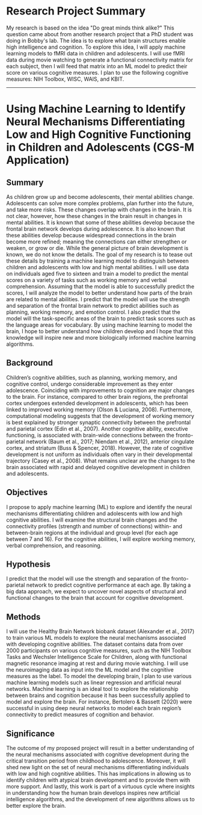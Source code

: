 # Research Project Summary

My research is based on the idea "Do great minds think alike?" This question came about from another research project that a PhD student was doing in Bobby's lab. The idea is to explore what brain structures enable high intelligence and cognition. To explore this idea, I will apply machine learning models to fMRI data in children and adolescents. I will use fMRI data during movie watching to generate a functional connectivity matrix for each subject, then I will feed that matrix into an ML model to predict their score on various cognitive measures. I plan to use the following cognitive measures: NIH Toolbox, WISC, WAIS, and KBIT.

---

# Using Machine Learning to Identify Neural Mechanisms Differentiating Low and High Cognitive Functioning in Children and Adolescents (CGS-M Application)

## Summary

As children grow up and become adolescents, their mental abilities change. Adolescents can solve more complex problems, plan further into the future, and take more risks. These changes overlap with changes in the brain. It is not clear, however, how these changes in the brain result in changes in mental abilities. It is known that some of these abilities develop because the frontal brain network develops during adolescence. It is also known that these abilities develop because widespread connections in the brain become more refined; meaning the connections can either strengthen or weaken, or grow or die. While the general picture of brain development is known, we do not know the details. The goal of my research is to tease out these details by training a machine learning model to distinguish between children and adolescents with low and high mental abilities. I will use data on individuals aged five to sixteen and train a model to predict the mental scores on a variety of tasks such as working memory and verbal comprehension. Assuming that the model is able to successfully predict the scores, I will analyze the model to better understand how parts of the brain are related to mental abilities. I predict that the model will use the strength and separation of the frontal brain network to predict abilities such as planning, working memory, and emotion control. I also predict that the model will the task-specific areas of the brain to predict task scores such as the language areas for vocabulary. By using machine learning to model the brain, I hope to better understand how children develop and I hope that this knowledge will inspire new and more biologically informed machine learning algorithms.

## Background

Children’s cognitive abilities, such as planning, working memory, and cognitive control, undergo considerable improvement as they enter adolescence. Coinciding with improvements to cognition are major changes to the brain. For instance, compared to other brain regions, the prefrontal cortex undergoes extended development in adolescents, which has been linked to improved working memory (Olson & Luciana, 2008). Furthermore, computational modeling suggests that the development of working memory is best explained by stronger synaptic connectivity between the prefrontal and parietal cortex (Edin et al., 2007). Another cognitive ability, executive functioning, is associated with brain-wide connections between the fronto-parietal network (Baum et al., 2017; Niendam et al., 2012), anterior cingulate cortex, and striatum (Buss & Spencer, 2018). However, the rate of cognitive development is not uniform as individuals often vary in their developmental trajectory (Casey et al., 2008). What remains unclear are the changes to the brain associated with rapid and delayed cognitive development in children and adolescents.

## Objectives

I propose to apply machine learning (ML) to explore and identify the neural mechanisms differentiating children and adolescents with low and high cognitive abilities. I will examine the structural brain changes and the connectivity profiles (strength and number of connections) within- and between-brain regions at the individual and group level (for each age between 7 and 16). For the cognitive abilities, I will explore working memory, verbal comprehension, and reasoning.

## Hypothesis

I predict that the model will use the strength and separation of the fronto-parietal network to predict cognitive performance at each age. By taking a big data approach, we expect to uncover novel aspects of structural and functional changes to the brain that account for cognitive development.

## Methods

I will use the Healthy Brain Network biobank dataset (Alexander et al., 2017) to train various ML models to explore the neural mechanisms associated with developing cognitive abilities. The dataset contains data from over 2000 participants on various cognitive measures, such as the NIH Toolbox Tasks and Wechsler Intelligence Scale for Children, along with functional magnetic resonance imaging at rest and during movie watching. I will use the neuroimaging data as input into the ML model and the cognitive measures as the label. To model the developing brain, I plan to use various machine learning models such as linear regression and artificial neural networks. Machine learning is an ideal tool to explore the relationship between brains and cognition because it has been successfully applied to model and explore the brain. For instance, Bertolero & Bassett (2020) were successful in using deep neural networks to model each brain region’s connectivity to predict measures of cognition and behavior.

## Significance

The outcome of my proposed project will result in a better understanding of the neural mechanisms associated with cognitive development during the critical transition period from childhood to adolescence. Moreover, it will shed new light on the set of neural mechanisms differentiating individuals with low and high cognitive abilities. This has implications in allowing us to identify children with atypical brain development and to provide them with more support. And lastly, this work is part of a virtuous cycle where insights in understanding how the human brain develops inspires new artificial intelligence algorithms, and the development of new algorithms allows us to better explore the brain.
